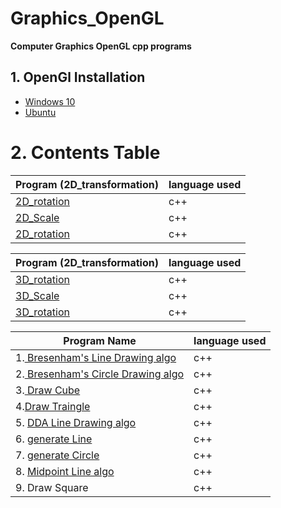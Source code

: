 # Graphics_OpenGL
**Computer  Graphics OpenGL cpp programs**

## 1. OpenGl Installation 

- [Windows 10](https://medium.com/@bhargav.chippada/how-to-setup-opengl-on-mingw-w64-in-windows-10-64-bits-b77f350cea7e)
- [Ubuntu](https://askubuntu.com/questions/96087/how-to-install-opengl-glut-libraries)

# 2. Contents Table

| Program (2D_transformation)          | language used|
|--------------------------------------|--------------|
|[2D_rotation](https://github.com/chakrabortysayantan699/Graphics_OpenGL/blob/main/Codes/2D_transformation/rotation.cpp)                           |  c++         |
|[2D_Scale](https://github.com/chakrabortysayantan699/Graphics_OpenGL/blob/main/Codes/2D_transformation/scale.cpp)                              |  c++         |
|[2D_rotation](https://github.com/chakrabortysayantan699/Graphics_OpenGL/blob/main/Codes/2D_transformation/translate.cpp)                           |  c++         |


| Program (2D_transformation)          | language used|
|--------------------------------------|--------------|
|[3D_rotation](https://github.com/chakrabortysayantan699/Graphics_OpenGL/blob/main/Codes/3D_Transformation/rotation.cpp)                           |  c++         |
|[3D_Scale](https://github.com/chakrabortysayantan699/Graphics_OpenGL/blob/main/Codes/3D_Transformation/scale.cpp)                              |  c++         |
|[3D_rotation](https://github.com/chakrabortysayantan699/Graphics_OpenGL/blob/main/Codes/3D_Transformation/translate.cpp)                           |  c++         |



| Program Name                         | language used|
|--------------------------------------|--------------|
|1.[ Bresenham's Line Drawing algo](https://github.com/chakrabortysayantan699/Graphics_OpenGL/blob/main/Codes/BRlineDrawing.cpp)      |  c++         |
|2.[ Bresenham's Circle Drawing algo](https://github.com/chakrabortysayantan699/Graphics_OpenGL/blob/main/Codes/Bresenhams_circle.cpp)   |  c++         |
|3.[ Draw Cube ](https://github.com/chakrabortysayantan699/Graphics_OpenGL/blob/main/Codes/GLEW_Draw_CUBE.cpp)                         |  c++         |
|4.[Draw Traingle](https://github.com/chakrabortysayantan699/Graphics_OpenGL/blob/main/Codes/GLEW_Triangle.cpp)                       |  c++         |
|5. [DDA Line Drawing algo](https://github.com/chakrabortysayantan699/Graphics_OpenGL/blob/main/Codes/GL_DDA_algo.cpp)             |  c++         |
|6. [generate Line](https://github.com/chakrabortysayantan699/Graphics_OpenGL/blob/main/Codes/GL_line.cpp)                      |  c++         |
|7. [generate Circle](https://github.com/chakrabortysayantan699/Graphics_OpenGL/blob/main/Codes/Gl_Circle.cpp)                    |  c++         |
|8. [Midpoint Line algo](https://github.com/chakrabortysayantan699/Graphics_OpenGL/blob/main/Codes/Midpoint_algo.cpp)                 |  c++         |
|9. Draw Square                        |  c++         |





